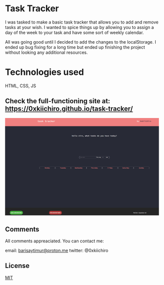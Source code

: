 # Task Tracker

I was tasked to make a basic task tracker that allows you to add and remove tasks at your wish. I wanted to spice things up by allowing you to assign a day of the week to your task and have some sort of weekly calendar.

All was going good until I decided to add the changes to the localStorage. I ended up bug fixing for a long time but ended up finishing the project without looking any additional resources.

# Technologies used

HTML, CSS, JS

## Check the full-functioning site at: https://0xkiichiro.github.io/task-tracker/

![alt-text](https://github.com/0xkiichiro/task-tracker/blob/master/Animation.gif)

## Comments

All comments appreaciated. You can contact me:

email: barisaytimur@proton.me
twitter: @0xkiichiro

## License

[MIT](https://choosealicense.com/licenses/mit/)

